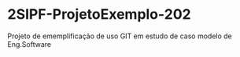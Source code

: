 # 2SIPF-ProjetoExemplo-202
Projeto de ememplificação de uso GIT em estudo de caso modelo de Eng.Software
